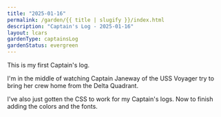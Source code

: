 ```yaml
---
title: "2025-01-16"
permalink: /garden/{{ title | slugify }}/index.html
description: "Captain's Log - 2025-01-16"
layout: lcars
gardenType: captainsLog
gardenStatus: evergreen
---
```


This is my first Captain's log.

I'm in the middle of watching Captain Janeway of the USS Voyager try to bring her crew home from the Delta Quadrant.

<div class="lcars-bar">
</div>

I've also just gotten the CSS to work for my Captain's logs. Now to finish adding the colors and the fonts.
